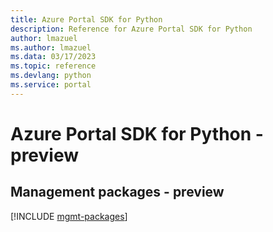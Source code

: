 ```yaml
---
title: Azure Portal SDK for Python
description: Reference for Azure Portal SDK for Python
author: lmazuel
ms.author: lmazuel
ms.data: 03/17/2023
ms.topic: reference
ms.devlang: python
ms.service: portal
---
```

# Azure Portal SDK for Python - preview

## Management packages - preview
[!INCLUDE [mgmt-packages](portal-mgmt-index.md)]